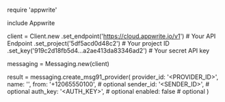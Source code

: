 require 'appwrite'

include Appwrite

client = Client.new
    .set_endpoint('https://cloud.appwrite.io/v1') # Your API Endpoint
    .set_project('5df5acd0d48c2') # Your project ID
    .set_key('919c2d18fb5d4...a2ae413da83346ad2') # Your secret API key

messaging = Messaging.new(client)

result = messaging.create_msg91_provider(
    provider_id: '<PROVIDER_ID>',
    name: '<NAME>',
    from: '+12065550100', # optional
    sender_id: '<SENDER_ID>', # optional
    auth_key: '<AUTH_KEY>', # optional
    enabled: false # optional
)
